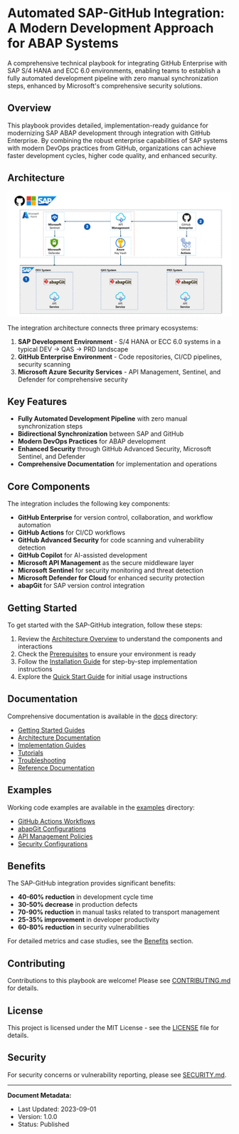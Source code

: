 # Automated SAP-GitHub Integration: A Modern Development Approach for ABAP Systems

A comprehensive technical playbook for integrating GitHub Enterprise with SAP S/4 HANA and ECC 6.0 environments, enabling teams to establish a fully automated development pipeline with zero manual synchronization steps, enhanced by Microsoft's comprehensive security solutions.

## Overview

This playbook provides detailed, implementation-ready guidance for modernizing SAP ABAP development through integration with GitHub Enterprise. By combining the robust enterprise capabilities of SAP systems with modern DevOps practices from GitHub, organizations can achieve faster development cycles, higher code quality, and enhanced security.

## Architecture

![SAP-GitHub Integration Architecture](./assets/images/architecture/Playbook-Architecture-Diagram.png)

The integration architecture connects three primary ecosystems:
1. **SAP Development Environment** - S/4 HANA or ECC 6.0 systems in a typical DEV → QAS → PRD landscape
2. **GitHub Enterprise Environment** - Code repositories, CI/CD pipelines, security scanning
3. **Microsoft Azure Security Services** - API Management, Sentinel, and Defender for comprehensive security

## Key Features

- **Fully Automated Development Pipeline** with zero manual synchronization steps
- **Bidirectional Synchronization** between SAP and GitHub
- **Modern DevOps Practices** for ABAP development
- **Enhanced Security** through GitHub Advanced Security, Microsoft Sentinel, and Defender
- **Comprehensive Documentation** for implementation and operations

## Core Components

The integration includes the following key components:

- **GitHub Enterprise** for version control, collaboration, and workflow automation
- **GitHub Actions** for CI/CD workflows
- **GitHub Advanced Security** for code scanning and vulnerability detection
- **GitHub Copilot** for AI-assisted development
- **Microsoft API Management** as the secure middleware layer
- **Microsoft Sentinel** for security monitoring and threat detection
- **Microsoft Defender for Cloud** for enhanced security protection
- **abapGit** for SAP version control integration

## Getting Started

To get started with the SAP-GitHub integration, follow these steps:

1. Review the [Architecture Overview](docs/architecture/overview.md) to understand the components and interactions
2. Check the [Prerequisites](docs/getting-started/prerequisites.md) to ensure your environment is ready
3. Follow the [Installation Guide](docs/getting-started/installation.md) for step-by-step implementation instructions
4. Explore the [Quick Start Guide](docs/getting-started/quick-start.md) for initial usage instructions

## Documentation

Comprehensive documentation is available in the [docs](./docs/) directory:

- [Getting Started Guides](./docs/getting-started/)
- [Architecture Documentation](./docs/architecture/)
- [Implementation Guides](./docs/implementation/)
- [Tutorials](./docs/tutorials/)
- [Troubleshooting](./docs/troubleshooting/)
- [Reference Documentation](./docs/reference/)

## Examples

Working code examples are available in the [examples](./examples/) directory:

- [GitHub Actions Workflows](./examples/github-actions/sample-workflow.yml)
- [abapGit Configurations](./examples/abapgit-config/sample-config.xml)
- [API Management Policies](./examples/apim-configs/sample-policy.xml)
- [Security Configurations](./examples/security/defender/sample-policy.json)

## Benefits

The SAP-GitHub integration provides significant benefits:

- **40-60% reduction** in development cycle time
- **30-50% decrease** in production defects
- **70-90% reduction** in manual tasks related to transport management
- **25-35% improvement** in developer productivity
- **60-80% reduction** in security vulnerabilities

For detailed metrics and case studies, see the [Benefits](./docs/benefits/) section.

## Contributing

Contributions to this playbook are welcome! Please see [CONTRIBUTING.md](./CONTRIBUTING.md) for details.

## License

This project is licensed under the MIT License - see the [LICENSE](./LICENSE) file for details.

## Security

For security concerns or vulnerability reporting, please see [SECURITY.md](./SECURITY.md).

---

**Document Metadata:**
- Last Updated: 2023-09-01
- Version: 1.0.0
- Status: Published